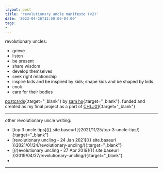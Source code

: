 ```yaml
---
layout: post
title: 'revolutionary uncle manifesto (v2)'
date: '2023-04-26T12:00:00-04:00'
tags:
- 
--- 
```



revolutionary uncles: 

* grieve
* listen
* be present
* share wisdom
* develop themselves
* seek right relationship
* inspire kids and be inspired by kids; shape kids and be shaped by kids
* cook
* care for their bodies

[postcards](https://imgur.com/a/alFWaea){:target="_blank"} by [sam ho](https://www.samho.art/){:target="_blank"}. funded and created as my final project as a part of [CHLJ01](https://www.healingjusticeliberation.org/cohort){:target="_blank"}

---

other revolutionary uncle writing:

* [top 3 uncle tips]({{ site.baseurl }}2021/11/25/top-3-uncle-tips/){:target="_blank"}
* [revolutionary uncling - 24 Jan 2021]({{ site.baseurl }}2021/01/24/revolutionary-uncling/){:target="_blank"}
* [(r)evolutionary uncling - 27 Apr 2019]({{ site.baseurl }}2019/04/27/revolutionary-uncling/){:target="_blank"}
* 


---
